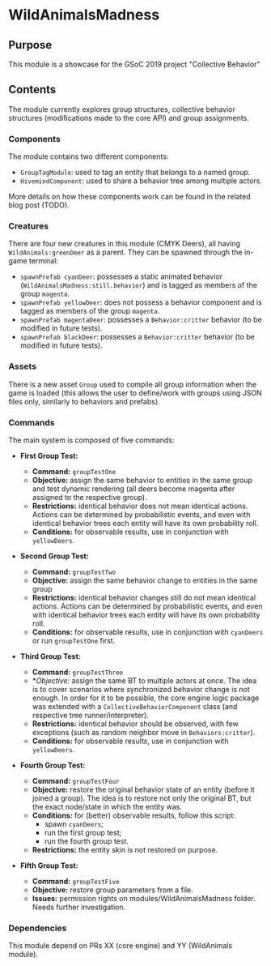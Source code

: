 # WildAnimalsMadness

## Purpose

This module is a showcase for the GSoC 2019 project "Collective Behavior"

## Contents

The module currently explores group structures, collective behavior structures (modifications made to the core API) and group assignments.

### Components

The module contains two different components:

* `GroupTagModule`: used to tag an entity that belongs to a named group.
* `HivemindComponent`: used to share a behavior tree among multiple actors.

More details on how these components work can be found in the related blog post (TODO).

### Creatures 

There are four new creatures in this module (CMYK Deers), all having `WildAnimals:greenDeer` as a parent. They can be spawned through the in-game terminal:

* `spawnPrefab cyanDeer`: possesses a static animated behavior (`WildAnimalsMadness:still.behavior`) and is tagged as members of the group `magenta`.
* `spawnPrefab yellowDeer`: does not possess a behavior component and is tagged as members of the group `magenta`.
* `spawnPrefab magentaDeer`: possesses a `Behavior:critter` behavior (to be modified in future tests).
* `spawnPrefab blackDeer`: possesses a `Behavior:critter` behavior (to be modified in future tests).

### Assets

There is a new asset `Group` used to compile all group information when the game is loaded (this allows the user to define/work with groups using JSON files only, similarly to behaviors and prefabs). 

### Commands 
The main system is composed of five commands:

* **First Group Test:**
     * **Command:** `groupTestOne`
     * **Objective:** assign the same behavior to entities in the same group and test dynamic rendering (all deers become magenta after assigned to the respective group).
     * **Restrictions:** identical behavior does not mean identical actions. Actions can be determined by probabilistic events, and even with identical behavior trees each entity will have its own probability roll.
     * **Conditions:** for observable results, use in conjunction with `yellowDeers`.

* **Second Group Test:**
	 * **Command:** `groupTestTwo`
     * **Objective:** assign the same behavior change to entities in the same group  
     * **Restrictions:** identical behavior changes still do not mean identical actions. Actions can be determined by probabilistic events, and even with identical behavior trees each entity will have its own probability roll.
     * **Conditions:** for observable results, use in conjunction with `cyanDeers` or run `groupTestOne` first. 

* **Third Group Test:**
     * **Command:** `groupTestThree`
     * **Objective:* assign the same BT to multiple actors at once. The idea is to cover scenarios where synchronized behavior change is not enough. In order for it to be possible, the core engine logic package was extended with a `CollectiveBehaviorComponent` class (and respective tree runner/interpreter).
     * **Restrictions:** identical behavior should be observed, with few exceptions (such as random neighbor move in `Behaviors:critter`).
     * **Conditions:** for observable results, use in conjunction with `yellowDeers`.
       
* **Fourth Group Test:**
     * **Command:** `groupTestFour`
     * **Objective:** restore the original behavior state of an entity (before it joined a group). The idea is to restore not only the original BT, but the exact node/state in which the entity was.
     * **Conditions:** for (better) observable results, follow this script:
        * spawn `cyanDeers`;
        * run the first group test;
        * run the fourth group test.
     * **Restrictions:** the entity skin is not restored on purpose.
        
* **Fifth Group Test:**
     * **Command:** `groupTestFive`
     * **Objective:** restore group parameters from a file.
     * **Issues:** permission rights on modules/WildAnimalsMadness folder. Needs further investigation.     

### Dependencies

This module depend on PRs XX (core engine) and YY (WildAnimals module).          
